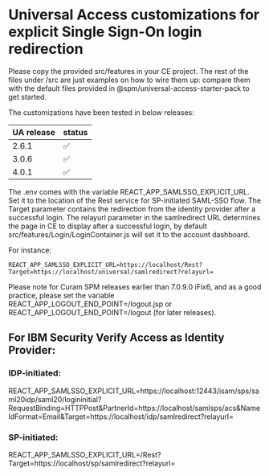 # Universal Access customizations for explicit Single Sign-On login redirection

Please copy the provided src/features in your CE project. The rest of the files under /src are just examples on how to wire them up: compare them with the default files provided in @spm/universal-access-starter-pack to get started.

The customizations have been tested in below releases:

UA release | status
--- | --- 
2.6.1 | :white_check_mark:
3.0.6 | :white_check_mark:
4.0.1 | :white_check_mark:

The .env comes with the variable REACT_APP_SAMLSSO_EXPLICIT_URL. Set it to the location of the Rest service for SP-initiated SAML-SSO flow. The Target parameter contains the redirection from the identity provider after a successful login. The relayurl parameter in the samlredirect URL determines the page in CE to display after a successful login, by default src/features/Login/LoginContainer.js will set it to the account dashboard.

For instance: 

```
REACT_APP_SAMLSSO_EXPLICIT_URL=https://localhost/Rest?Target=https://localhost/universal/samlredirect?relayurl=
```

Please note for Curam SPM releases earlier than 7.0.9.0 iFix6, and as a good practice, please set the variable REACT_APP_LOGOUT_END_POINT=/logout.jsp or REACT_APP_LOGOUT_END_POINT=/logout (for later releases).

## For IBM Security Verify Access as Identity Provider:

### IDP-initiated:
REACT_APP_SAMLSSO_EXPLICIT_URL=https://localhost:12443/isam/sps/saml20idp/saml20/logininitial?RequestBinding=HTTPPost&PartnerId=https://localhost/samlsps/acs&NameIdFormat=Email&Target=https://localhost/idp/samlredirect?relayurl=

### SP-initiated:
REACT_APP_SAMLSSO_EXPLICIT_URL=/Rest?Target=https://localhost/sp/samlredirect?relayurl=